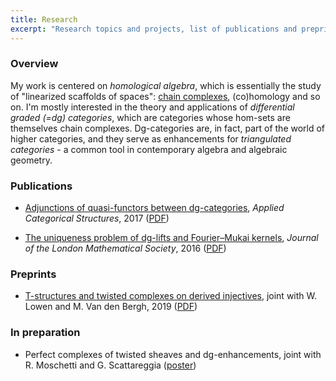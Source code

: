 ```yaml
---
title: Research
excerpt: "Research topics and projects, list of publications and preprints"
---
```


### Overview

My work is centered on *homological algebra*, which is essentially the study of "linearized scaffolds of spaces": [chain complexes](https://en.wikipedia.org/wiki/Chain_complex), (co)homology and so on. I'm mostly interested in the theory and applications of *differential graded (=dg) categories*, which are categories whose hom-sets are themselves chain complexes. Dg-categories are, in fact, part of the world of higher categories, and they serve as enhancements for *triangulated categories* - a common tool in contemporary algebra and algebraic geometry.

### Publications

- [Adjunctions of quasi-functors between dg-categories](https://link.springer.com/article/10.1007/s10485-016-9470-y), *Applied Categorical Structures*, 2017 ([PDF](https://fgenovese1987.github.io/documents/papers/qfun_adj.pdf))

- [The uniqueness problem of dg-lifts and Fourier–Mukai kernels](https://academic.oup.com/jlms/article-abstract/94/2/617/2219049), *Journal of the London Mathematical Society*, 2016 ([PDF](https://fgenovese1987.github.io/documents/papers/dglift_uniqueness.pdf))

### Preprints

- [T-structures and twisted complexes on derived injectives](https://arxiv.org/abs/1905.07429), joint with W. Lowen and M. Van den Bergh, 2019 ([PDF](https://fgenovese1987.github.io/documents/papers/dginj_tstruct.pdf))

### In preparation

- Perfect complexes of twisted sheaves and dg-enhancements, joint with R. Moschetti and G. Scattareggia ([poster](https://fgenovese1987.github.io/documents/papers/poster_twisted.pdf))
